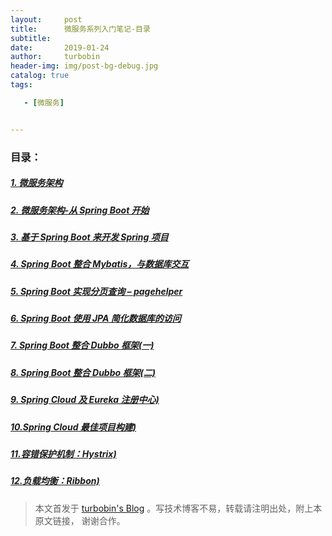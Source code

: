 ```yaml
---
layout:     post
title:      微服务系列入门笔记-目录
subtitle:   
date:       2019-01-24
author:     turbobin
header-img: img/post-bg-debug.jpg
catalog: true
tags:

   - [微服务]


---
```


### 目录：

##### [1. 微服务架构](https://turbobin.github.io/2018/12/15/microservice/)

##### [2. 微服务架构-从 Spring Boot 开始](https://turbobin.github.io/2018/12/15/start-springboot/)

##### [3. 基于 Spring Boot 来开发 Spring 项目](https://turbobin.github.io/2018/12/16/spring-with-springboot/)

##### [4. Spring Boot 整合 Mybatis，与数据库交互](https://turbobin.github.io/2018/12/17/springboot-with-mybatis/)

##### [5. Spring Boot 实现分页查询 – pagehelper](https://turbobin.github.io/2018/12/18/springboot-pagehelper/)


##### [6. Spring Boot 使用 JPA 简化数据库的访问](https://turbobin.github.io/2018/12/19/springboot-with-jpa/)

##### [7. Spring Boot 整合 Dubbo 框架(一)](https://turbobin.github.io/2018/12/20/springboot-with-dubbo-1/)

##### [8. Spring Boot 整合 Dubbo 框架(二)](https://turbobin.github.io/2018/12/21/springboot-with-dubbo-2/)

##### [9. Spring Cloud 及 Eureka 注册中心)](https://turbobin.github.io/2019/01/07/springcloud-and-eureka/)

##### [10.Spring Cloud 最佳项目构建)](https://turbobin.github.io/2019/01/10/best-springcloud-practice/)

##### [11.容错保护机制：Hystrix)](https://turbobin.github.io/2019/01/13/learn-hystrix/)

##### [12.负载均衡：Ribbon)](https://turbobin.github.io/2019/01/13/learn-ribbon/)



> 本文首发于 [turbobin's Blog](https://turbobin.github.io/) 。写技术博客不易，转载请注明出处，附上本原文链接， 谢谢合作。